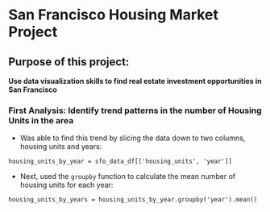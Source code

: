 # San Francisco Housing Market Project

## Purpose of this project:

**Use data visualization skills to find real estate investment opportunities in San Francisco**

### First Analysis: Identify trend patterns in the number of Housing Units in the area

* Was able to find this trend by slicing the data down to two columns, housing units and years: 

`housing_units_by_year = sfo_data_df[['housing_units', 'year']]`

* Next, used the `groupby` function to calculate the mean number of housing units for each year:

`housing_units_by_years = housing_units_by_year.groupby('year').mean()`


